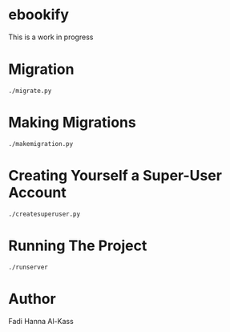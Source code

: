 # ebookify
This is a work in progress

# Migration
`./migrate.py`

# Making Migrations
`./makemigration.py`

# Creating Yourself a Super-User Account
`./createsuperuser.py`

# Running The Project
`./runserver`

# Author
Fadi Hanna Al-Kass
